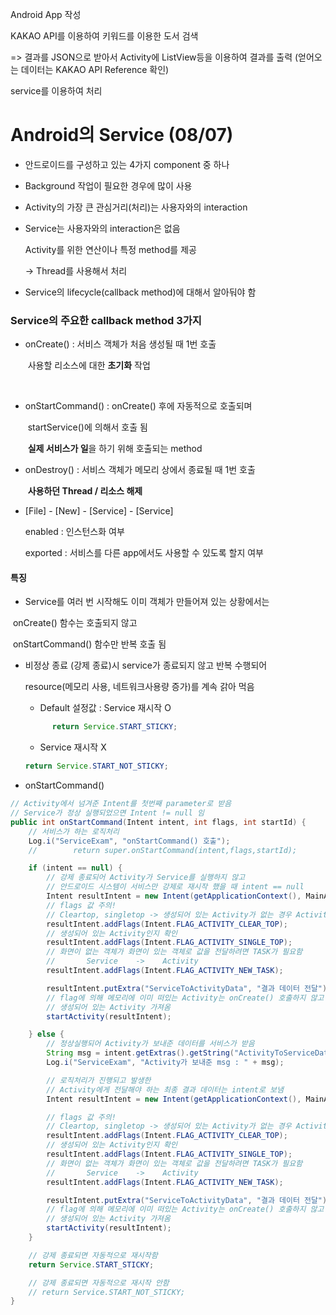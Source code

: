 Android App 작성

KAKAO API를 이용하여 키워드를 이용한 도서 검색

=> 결과를 JSON으로 받아서 Activity에 ListView등을 이용하여 결과를 출력
(얻어오는 데이터는 KAKAO API Reference 확인)

service를 이용하여 처리



# Android의 Service (08/07)

- 안드로이드를 구성하고 있는 4가지 component 중 하나

- Background 작업이 필요한 경우에 많이 사용

- Activity의 가장 큰 관심거리(처리)는 사용자와의 interaction

- Service는 사용자와의 interaction은 없음

  Activity를 위한 연산이나 특정 method를 제공

  -> Thread를 사용해서 처리

- Service의 lifecycle(callback method)에 대해서 알아둬야 함



### Service의 주요한 callback method 3가지

- onCreate() : 서비스 객체가 처음 생성될 때 1번 호출

  ​				      사용할 리소스에 대한 **초기화** 작업

  ​					 

- onStartCommand() : onCreate() 후에 자동적으로 호출되며

  ​								    startService()에 의해서 호출 됨

  ​									**실제 서비스가 일**을 하기 위해 호출되는 method

- onDestroy() : 서비스 객체가  메모리 상에서 종료될 때 1번 호출

  ​						**사용하던 Thread / 리소스 해제**

- [File] - [New] - [Service] - [Service]

  enabled : 인스턴스화 여부

  exported : 서비스를 다른 app에서도 사용할 수 있도록 할지 여부

#### 특징

- Service를 여러 번 시작해도 이미 객체가 만들어져 있는 상황에서는

​	  onCreate() 함수는 호출되지 않고

​	  onStartCommand() 함수만 반복 호출 됨

- 비정상 종료 (강제 종료)시 service가 종료되지 않고 반복 수행되어

  resource(메모리 사용, 네트워크사용량 증가)를 계속 갉아 먹음

  

  - Default 설정값 : Service 재시작 O

  ```java
  		return Service.START_STICKY;
  ```

  - Service 재시작 X

  ```java
  return Service.START_NOT_STICKY;
  ```



- onStartCommand()

``` java
// Activity에서 넘겨준 Intent를 첫번째 parameter로 받음
// Service가 정상 실행되었으면 Intent != null 임
public int onStartCommand(Intent intent, int flags, int startId) {
    // 서비스가 하는 로직처리
    Log.i("ServiceExam", "onStartCommand() 호출");
    //        return super.onStartCommand(intent,flags,startId);

    if (intent == null) {
        // 강제 종료되어 Activity가 Service를 실행하지 않고
        // 안드로이드 시스템이 서비스만 강제로 재시작 했을 때 intent == null
        Intent resultIntent = new Intent(getApplicationContext(), MainActivity.class);
        // flags 값 주의!
        // Cleartop, singletop -> 생성되어 있는 Activity가 없는 경우 Activity 생성함
        resultIntent.addFlags(Intent.FLAG_ACTIVITY_CLEAR_TOP);
        // 생성되어 있는 Activity인지 확인
        resultIntent.addFlags(Intent.FLAG_ACTIVITY_SINGLE_TOP);
        // 화면이 없는 객체가 화면이 있는 객체로 값을 전달하려면 TASK가 필요함
        //       Service    ->    Activity
        resultIntent.addFlags(Intent.FLAG_ACTIVITY_NEW_TASK);

        resultIntent.putExtra("ServiceToActivityData", "결과 데이터 전달");
        // flag에 의해 메모리에 이미 떠있는 Activity는 onCreate() 호출하지 않고
        // 생성되어 있는 Activity 가져옴
        startActivity(resultIntent);

    } else {
        // 정상실행되어 Activity가 보내준 데이터를 서비스가 받음
        String msg = intent.getExtras().getString("ActivityToServiceData");
        Log.i("ServiceExam", "Activity가 보내준 msg : " + msg);

        // 로직처리가 진행되고 발생한
        // Activity에게 전달해야 하는 최종 결과 데이터는 intent로 보냄
        Intent resultIntent = new Intent(getApplicationContext(), MainActivity.class);

        // flags 값 주의!
        // Cleartop, singletop -> 생성되어 있는 Activity가 없는 경우 Activity 생성함
        resultIntent.addFlags(Intent.FLAG_ACTIVITY_CLEAR_TOP);
        // 생성되어 있는 Activity인지 확인
        resultIntent.addFlags(Intent.FLAG_ACTIVITY_SINGLE_TOP);
        // 화면이 없는 객체가 화면이 있는 객체로 값을 전달하려면 TASK가 필요함
        //       Service    ->    Activity
        resultIntent.addFlags(Intent.FLAG_ACTIVITY_NEW_TASK);

        resultIntent.putExtra("ServiceToActivityData", "결과 데이터 전달");
        // flag에 의해 메모리에 이미 떠있는 Activity는 onCreate() 호출하지 않고
        // 생성되어 있는 Activity 가져옴
        startActivity(resultIntent);
    }

    // 강제 종료되면 자동적으로 재시작함
    return Service.START_STICKY;

    // 강제 종료되면 자동적으로 재시작 안함
    // return Service.START_NOT_STICKY;
}
```


